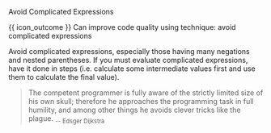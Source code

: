 <span id="title">Avoid Complicated Expressions</span>

<span id="prereqs"></span>

<span id="outcomes">{{ icon_outcome }} Can improve code quality using technique: avoid complicated expressions </span>

<div id="body">

Avoid complicated expressions, especially those having many negations and nested parentheses. If you must evaluate complicated expressions, have it done in steps (i.e. calculate some intermediate values first and use them to calculate the final value).

<div class="alt-java">

<include src="example-java.md" />
</div>
<div class="alt-python">

<include src="example-python.md" />
</div>

> The competent programmer is fully aware of the strictly limited size of his own skull; therefore he approaches the programming task in full humility, and among other things he avoids clever tricks like the plague. <sub>-- Edsger Dijkstra</sub>


</div>

<div id="extras">
</div>